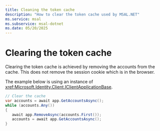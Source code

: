 ```yaml
---
title: Cleaning the token cache
description: "How to clear the token cache used by MSAL.NET"
ms.service: msal
ms.subservice: msal-dotnet
ms.date: 05/20/2025
---
```


# Clearing the token cache

Clearing the token cache is achieved by removing the accounts from the cache. This does not remove the session cookie which is in the browser.

The example below is using an instance of <xref:Microsoft.Identity.Client.IClientApplicationBase>.

```csharp
// Clear the cache
var accounts = await app.GetAccountsAsync();
while (accounts.Any())
{
   await app.RemoveAsync(accounts.First());
   accounts = await app.GetAccountsAsync();
}
```

